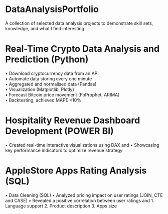 # DataAnalysisPortfolio
A collection of selected data analysis projects to demonstrate skill sets, knowledge, and what I find interesting

# Real-Time Crypto Data Analysis and Prediction (Python)
•	Download cryptocurrency data from an API  
•   Automate data storing every one minute  
•   Aggregated and normalised data (Pandas)  
•	Visualization (Matplotlib, Plotly)  
•	Forecast Bitcoin price movement (FbProphet, ARIMA)  
•	Backtesting, achieved MAPE <10%  

# Hospitality Revenue Dashboard Development (POWER BI)
•	Created real-time interactive visualizations using DAX and 
•   Showcasing key performance indicators to optimize revenue strategy

# AppleStore Apps Rating Analysis (SQL)
•	Data Cleaning (SQL)
•	Analyzed pricing impact on user ratings (JOIN, CTE and CASE)
•	Revealed a positive correlation between user ratings and
    1. Language support
    2. Product description
    3. Apps size


